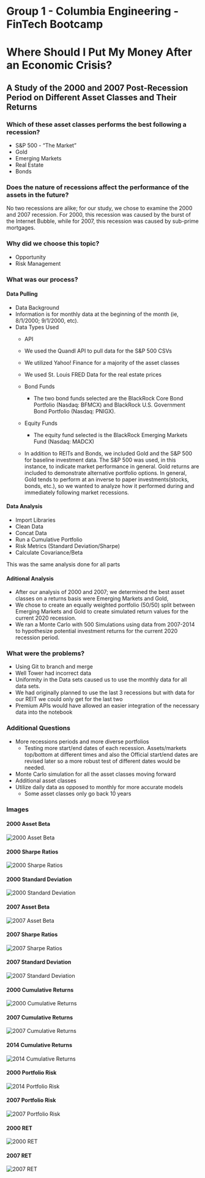 ﻿# Group 1 - Columbia Engineering - FinTech Bootcamp

# Where Should I Put My Money After an Economic Crisis?

## A Study of the 2000 and 2007 Post-Recession Period on Different Asset Classes and Their Returns

### Which of these asset classes performs the best following a recession?

* S&P 500 - “The Market” 
* Gold
* Emerging Markets
* Real Estate
* Bonds

### Does the nature of recessions affect the performance of the assets in the future?

No two recessions are alike; for our study, we chose to examine the 2000 and 2007 recession. For 2000, this recession was caused by the burst of the Internet Bubble, while for 2007, this recession was caused by sub-prime mortgages.

### Why did we choose this topic?

* Opportunity
* Risk Management

### What was our process?

#### Data Pulling

* Data Background
* Information is for monthly data at the beginning of the month (ie, 8/1/2000; 9/1/2000, etc).
* Data Types Used
	* API
	* We used the Quandl API to pull data for the S&P 500
CSVs
	* We utilized Yahoo! Finance for a majority of the asset classes
	* We used St. Louis FRED Data for the real estate prices
	* Bond Funds
		* The two bond funds selected are the BlackRock Core Bond Portfolio (Nasdaq: BFMCX) and BlackRock U.S. Government Bond Portfolio (Nasdaq: PNIGX). 
	* Equity Funds
		* The equity fund selected is the BlackRock Emerging Markets Fund (Nasdaq: MADCX)

	* In addition to REITs and Bonds, we included Gold and the S&P 500 for baseline investment data. The S&P 500 was used, in this instance, to indicate market performance in general. Gold returns are included to demonstrate alternative portfolio options. In general, Gold tends to perform at an inverse to paper investments(stocks, bonds, etc.), so we wanted to analyze how it performed during and immediately following market recessions.  

#### Data Analysis

* Import Libraries
* Clean Data
* Concat Data
* Run a Cumulative Portfolio
* Risk Metrics (Standard Deviation/Sharpe)
* Calculate Covariance/Beta

This was the same analysis done for all parts

#### Aditional Analysis

* After our analysis of 2000 and 2007; we determined the best asset classes on a returns basis were Emerging Markets and Gold, 
* We chose to create an equally weighted portfolio (50/50) split between Emerging Markets and Gold to create simulated return values for the current 2020 recession.
* We ran a Monte Carlo with 500 Simulations using data from 2007-2014 to hypothesize potential investment returns for the current 2020 recession period. 

### What were the problems?

* Using Git to branch and merge
* Well Tower had incorrect data
* Uniformity in the Data sets caused us to use the monthly data 
for all data sets. 
* We had originally planned to use the last 3 recessions but with data for our REIT we could only get for the last two
* Premium APIs would have allowed an easier integration of the necessary data into the notebook

### Additional Questions

* More recessions periods and more diverse portfolios 
	* Testing more start/end dates of each recession. Assets/markets top/bottom at different times and also the Official start/end dates are revised later so a more robust test of different dates would be needed.
* Monte Carlo simulation for all the asset classes moving forward
* Additional asset classes
* Utilize daily data as opposed to monthly for more accurate models
	* Some asset classes only go back 10 years

### Images

#### 2000 Asset Beta

![2000 Asset Beta](data_visualization/2000-Asset-Beta.png)

#### 2000 Sharpe Ratios

![2000 Sharpe Ratios](data_visualization/2000_SHARPE_RATIOS.PNG)

#### 2000 Standard Deviation

![2000 Standard Deviation](data_visualization/2000_STANDARD_DEVIATION.PNG)

#### 2007 Asset Beta

![2007 Asset Beta](data_visualization/2007-Asset-Beta.png)

#### 2007 Sharpe Ratios

![2007 Sharpe Ratios](data_visualization/2007_SHARPE_RATIOS.PNG)

#### 2007 Standard Deviation

![2007 Standard Deviation](data_visualization/2007_STANDARD_DEVIATION.PNG)

#### 2000 Cumulative Returns

![2000 Cumulative Returns](data_visualization/Cumulative-Returns-2000.png)

#### 2007 Cumulative Returns

![2007 Cumulative Returns](data_visualization/Cumulative-Returns-2007.png)

#### 2014 Cumulative Returns

![2014 Cumulative Returns](data_visualization/Cumulative-Returns-2014.png)

#### 2000 Portfolio Risk
![2014 Portfolio Risk](data_visualization/Portfolio-Risk-2000.png)

#### 2007 Portfolio Risk

![2007 Portfolio Risk](data_visualization/Portfolio-Risk-2007.png)

#### 2000 RET

![2000 RET](data_visualization/RET_2000.PNG)

#### 2007 RET

![2007 RET](data_visualization/RET_2007.PNG)
